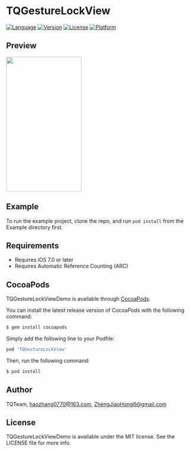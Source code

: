 # TQGestureLockView

[![Language](https://img.shields.io/badge/Language-%20Objective--C%20-orange.svg)](https://travis-ci.org/TQTeam/TQGestureLockViewDemo)
[![Version](https://img.shields.io/badge/pod-v0.1.0-brightgreen.svg)](http://cocoapods.org/pods/TQGestureLockViewDemo)
[![License](https://img.shields.io/badge/license-MIT-blue.svg)](http://cocoapods.org/pods/TQGestureLockViewDemo)
[![Platform](https://img.shields.io/badge/platform-%20iOS7.0+%20-lightgrey.svg)](http://cocoapods.org/pods/TQGestureLockViewDemo)

## Preview 

<img src="http://oqebi7u13.bkt.clouddn.com/gif_gestureLockView5.gif" width="204px" height="365px">

## Example

To run the example project, clone the repo, and run `pod install` from the Example directory first.

## Requirements

- Requires iOS 7.0 or later
- Requires Automatic Reference Counting (ARC)

## CocoaPods

TQGestureLockViewDemo is available through [CocoaPods](http://cocoapods.org).

You can install the latest release version of CocoaPods with the following command:
```bash
$ gem install cocoapods
```
Simply add the following line to your Podfile:

```ruby
pod 'TQGestureLockView'
```
Then, run the following command:

```bash
$ pod install
```

## Author

TQTeam, haozhang0770@163.com, ZhengJiaoHong6@gmail.com

## License

TQGestureLockViewDemo is available under the MIT license. See the LICENSE file for more info.
